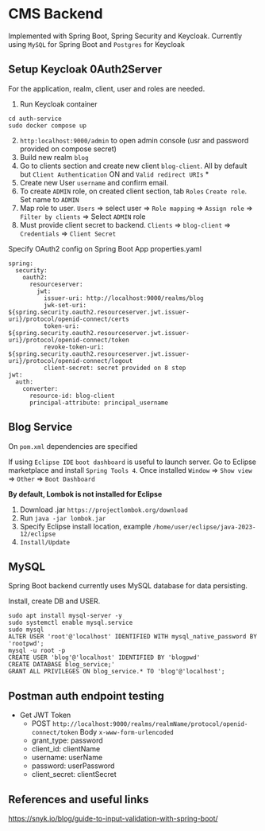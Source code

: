 # CMS Backend

Implemented with Spring Boot, Spring Security and Keycloak. Currently using `MySQL` for Spring Boot and `Postgres` for Keycloak

## Setup Keycloak 0Auth2Server

For the application, realm, client, user and roles are needed.

1. Run Keycloak container 
```
cd auth-service
sudo docker compose up
```
2. `http:localhost:9000/admin` to open admin console (usr and password provided on compose secret)
3. Build new realm `blog`
4. Go to clients section and create new client `blog-client`. All by default but `Client Authentication` ON and `Valid redirect URIs` *
5. Create new User `username` and confirm email.
6. To create `ADMIN` role, on created client section, tab `Roles` `Create role`. Set name to `ADMIN`
7. Map role to user. `Users` => select user => `Role mapping` => `Assign role` => `Filter by clients` => Select `ADMIN` role
8. Must provide client secret to backend. `Clients` => `blog-client` => `Credentials` => `Client Secret`

Specify OAuth2 config on Spring Boot App properties.yaml
```
spring:
  security: 
    oauth2: 
      resourceserver:  
        jwt:  
          issuer-uri: http://localhost:9000/realms/blog
          jwk-set-uri: ${spring.security.oauth2.resourceserver.jwt.issuer-uri}/protocol/openid-connect/certs
          token-uri: ${spring.security.oauth2.resourceserver.jwt.issuer-uri}/protocol/openid-connect/token
          revoke-token-uri: ${spring.security.oauth2.resourceserver.jwt.issuer-uri}/protocol/openid-connect/logout
          client-secret: secret provided on 8 step
jwt:  
  auth:  
    converter: 
      resource-id: blog-client
      principal-attribute: principal_username
```

## Blog Service

On `pom.xml` dependencies are specified

If using `Eclipse IDE` `boot dashboard` is useful to launch server. Go to Eclipse marketplace and install `Spring Tools 4`. Once installed `Window` => `Show view` => `Other` => `Boot Dashboard`

**By default, Lombok is not installed for Eclipse**

1. Download .jar `https://projectlombok.org/download`
2. Run `java -jar lombok.jar`
3. Specify Eclipse install location, example `/home/user/eclipse/java-2023-12/eclipse`
4. `Install/Update`

## MySQL

Spring Boot backend currently uses MySQL database for data persisting.

Install, create DB and USER.
```
sudo apt install mysql-server -y
sudo systemctl enable mysql.service
sudo mysql
ALTER USER 'root'@'localhost' IDENTIFIED WITH mysql_native_password BY 'rootpwd';
mysql -u root -p
CREATE USER 'blog'@'localhost' IDENTIFIED BY 'blogpwd'
CREATE DATABASE blog_service;'
GRANT ALL PRIVILEGES ON blog_service.* TO 'blog'@'localhost';
```

## Postman auth endpoint testing

- Get JWT Token
  - POST `http://localhost:9000/realms/realmName/protocol/openid-connect/token` Body `x-www-form-urlencoded`
  - grant_type: password
  - client_id: clientName
  - username: userName
  - password: userPassword
  - client_secret: clientSecret
  
## References and useful links

https://snyk.io/blog/guide-to-input-validation-with-spring-boot/
